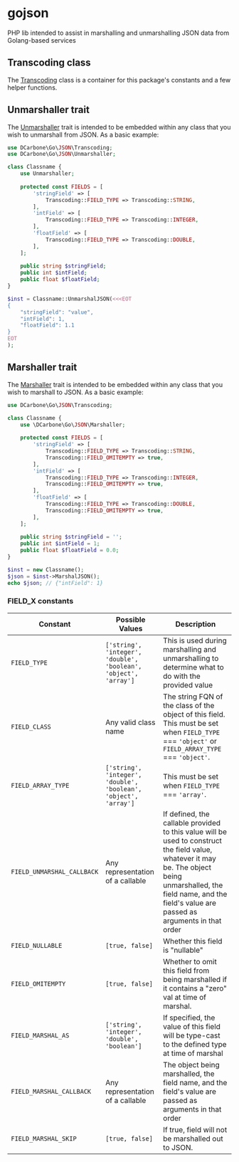 # gojson

PHP lib intended to assist in marshalling and unmarshalling JSON data from Golang-based services

## Transcoding class

The [Transcoding](src/Transcoding.php) class is a container for this package's constants and a few helper functions.

## Unmarshaller trait

The [Unmarshaller](src/Unmarshaller.php) trait is intended to be embedded within any class that you wish to unmarshall
from JSON. As a basic example:

```php
use DCarbone\Go\JSON\Transcoding;
use DCarbone\Go\JSON\Unmarshaller;

class Classname {
    use Unmarshaller;
    
    protected const FIELDS = [
        'stringField' => [
            Transcoding::FIELD_TYPE => Transcoding::STRING,
        ],
        'intField' => [
            Transcoding::FIELD_TYPE => Transcoding::INTEGER,
        ],
        'floatField' => [
            Transcoding::FIELD_TYPE => Transcoding::DOUBLE,
        ],
    ];
    
    public string $stringField;
    public int $intField;
    public float $floatField;
}

$inst = Classname::UnmarshalJSON(<<<EOT
{
    "stringField": "value",
    "intField": 1,
    "floatField": 1.1
}
EOT
);
```

## Marshaller trait

The [Marshaller](src/Marshaller.php) trait is intended to be embedded within any class that you wish to marshall to
JSON. As a basic example:

```php
use DCarbone\Go\JSON\Transcoding;

class Classname {
    use \DCarbone\Go\JSON\Marshaller;
    
    protected const FIELDS = [
        'stringField' => [
            Transcoding::FIELD_TYPE => Transcoding::STRING,
            Transcoding::FIELD_OMITEMPTY => true,
        ],
        'intField' => [
            Transcoding::FIELD_TYPE => Transcoding::INTEGER,
            Transcoding::FIELD_OMITEMPTY => true,
        ],
        'floatField' => [
            Transcoding::FIELD_TYPE => Transcoding::DOUBLE,
            Transcoding::FIELD_OMITEMPTY => true,
        ],
    ];
    
    public string $stringField = '';
    public int $intField = 1;
    public float $floatField = 0.0;
}

$inst = new Classname();
$json = $inst->MarshalJSON();
echo $json; // {"intField": 1}
```

### FIELD_X constants

|Constant|Possible Values|Description|
|---|---|---|
|`FIELD_TYPE`|`['string', 'integer', 'double', 'boolean', 'object', 'array']`|This is used during marshalling and unmarshalling to determine what to do with the provided value|
|`FIELD_CLASS`|Any valid class name|The string FQN of the class of the object of this field. This must be set when `FIELD_TYPE` === `'object'` or `FIELD_ARRAY_TYPE` === `'object'`.|
|`FIELD_ARRAY_TYPE`|`['string', 'integer', 'double', 'boolean', 'object', 'array']`|This must be set when `FIELD_TYPE` === `'array'`.|
|`FIELD_UNMARSHAL_CALLBACK`|Any representation of a callable|If defined, the callable provided to this value will be used to construct the field value, whatever it may be. The object being unmarshalled, the field name, and the field's value are passed as arguments in that order|
|`FIELD_NULLABLE`|`[true, false]`|Whether this field is "nullable"|
|`FIELD_OMITEMPTY`|`[true, false]`|Whether to omit this field from being marshalled if it contains a "zero" val at time of marshal.|
|`FIELD_MARSHAL_AS`|`['string', 'integer', 'double', 'boolean']`|If specified, the value of this field will be type-cast to the defined type at time of marshal|
|`FIELD_MARSHAL_CALLBACK`|Any representation of a callable|The object being marshalled, the field name, and the field's value are passed as arguments in that order|
|`FIELD_MARSHAL_SKIP`|`[true, false]`|If true, field will not be marshalled out to JSON.|